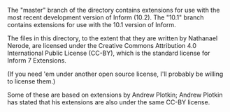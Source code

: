 The "master" branch of the directory contains extensions for use with the most recent development version of Inform (10.2).
The "10.1" branch contains extensions for use with the 10.1 version of Inform.

The files in this directory, to the extent that they are written by Nathanael Nerode,
are licensed under the Creative Commons Attribution 4.0 International Public License (CC-BY),
which is the standard license for Inform 7 Extensions.

(If you need 'em under another open source license, I'll probably be willing to license them.)

Some of these are based on extensions by Andrew Plotkin; Andrew Plotkin has stated that his extensions are also under the same CC-BY license.
